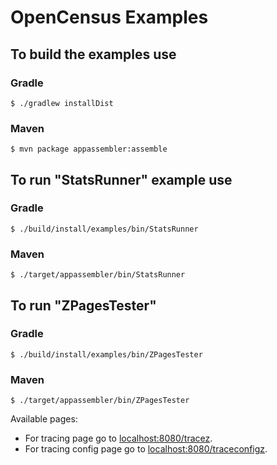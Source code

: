 # OpenCensus Examples

## To build the examples use

### Gradle
```
$ ./gradlew installDist
```

### Maven
```
$ mvn package appassembler:assemble
```

## To run "StatsRunner" example use

### Gradle
```
$ ./build/install/examples/bin/StatsRunner
```

### Maven
```
$ ./target/appassembler/bin/StatsRunner
```

## To run "ZPagesTester"

### Gradle
```
$ ./build/install/examples/bin/ZPagesTester
```

### Maven
```
$ ./target/appassembler/bin/ZPagesTester
```

Available pages:
* For tracing page go to [localhost:8080/tracez][ZPagesTraceZLink]. 
* For tracing config page go to [localhost:8080/traceconfigz][ZPagesTraceConfigZLink].

[ZPagesTraceZLink]: http://localhost:8080/tracez
[ZPagesTraceConfigZLink]: http://localhost:8080/traceconfigz

